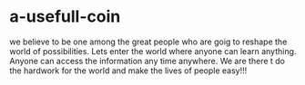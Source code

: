 # a-usefull-coin
we believe to be one among the great people who are goig to reshape the world of possibilities. Lets enter the world where anyone can learn anything. Anyone can access the information any time anywhere. We are there t do the hardwork for the world and make the lives of people easy!!! 
